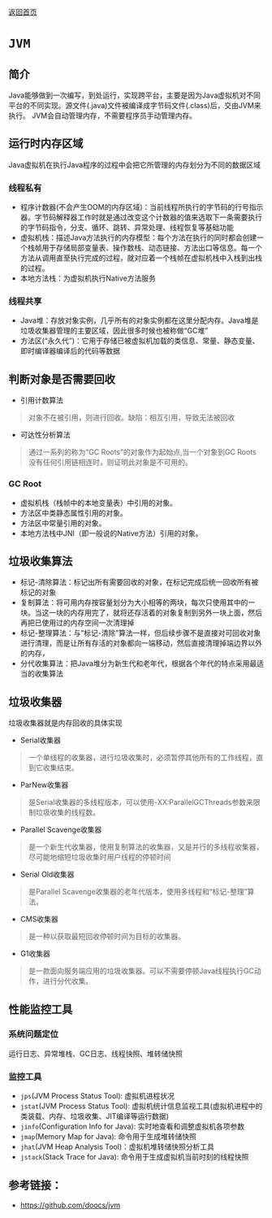 [返回首页](../../README.md)
# `JVM`
## 简介
Java能够做到一次编写，到处运行，实现跨平台，主要是因为Java虚拟机对不同平台的不同实现。源文件(.java)文件被编译成字节码文件(.class)后，交由JVM来执行。
JVM会自动管理内存，不需要程序员手动管理内存。
## 运行时内存区域
Java虚拟机在执行Java程序的过程中会把它所管理的内存划分为不同的数据区域
### 线程私有
- 程序计数器(不会产生OOM的内存区域)：当前线程所执行的字节码的行号指示器。字节码解释器工作时就是通过改变这个计数器的值来选取下一条需要执行的字节码指令，分支、循环、跳转、异常处理、线程恢复等基础功能
- 虚拟机栈：描述Java方法执行的内存模型：每个方法在执行的同时都会创建一个栈帧用于存储局部变量表、操作数栈、动态链接、方法出口等信息。每一个方法从调用直至执行完成的过程，就对应着一个栈帧在虚拟机栈中入栈到出栈的过程。
- 本地方法栈：为虚拟机执行Native方法服务
### 线程共享
- Java堆：存放对象实例，几乎所有的对象实例都在这里分配内存。Java堆是垃圾收集器管理的主要区域，因此很多时候也被称做“GC堆”
- 方法区(“永久代”)：它用于存储已被虚拟机加载的类信息、常量、静态变量、即时编译器编译后的代码等数据
## 判断对象是否需要回收
- 引用计数算法
> 对象不在被引用，则进行回收。缺陷：相互引用，导致无法被回收
- 可达性分析算法
> 通过一系列的称为“GC Roots”的对象作为起始点,当一个对象到GC Roots
没有任何引用链相连时，则证明此对象是不可用的。
### GC Root
- 虚拟机栈（栈帧中的本地变量表）中引用的对象。
- 方法区中类静态属性引用的对象。
- 方法区中常量引用的对象。
- 本地方法栈中JNI（即一般说的Native方法）引用的对象。
## 垃圾收集算法
- 标记-清除算法：标记出所有需要回收的对象，在标记完成后统一回收所有被标记的对象
- 复制算法：将可用内存按容量划分为大小相等的两块，每次只使用其中的一块。当这一块的内存用完了，就将还存活着的对象复制到另外一块上面，然后再把已使用过的内存空间一次清理掉
- 标记-整理算法：与“标记-清除”算法一样，但后续步骤不是直接对可回收对象进行清理，而是让所有存活的对象都向一端移动，然后直接清理掉端边界以外的内存，
- 分代收集算法：把Java堆分为新生代和老年代，根据各个年代的特点采用最适当的收集算法
## 垃圾收集器
垃圾收集器就是内存回收的具体实现
- Serial收集器
> 一个单线程的收集器，进行垃圾收集时，必须暂停其他所有的工作线程，直到它收集结束。
- ParNew收集器
> 是Serial收集器的多线程版本，可以使用-XX:ParallelGCThreads参数来限制垃圾收集的线程数。
- Parallel Scavenge收集器
> 是一个新生代收集器，使用复制算法的收集器，又是并行的多线程收集器，尽可能地缩短垃圾收集时用户线程的停顿时间
- Serial Old收集器
> 是Parallel Scavenge收集器的老年代版本，使用多线程和“标记-整理”算法。
- CMS收集器
> 是一种以获取最短回收停顿时间为目标的收集器。
- G1收集器
> 是一款面向服务端应用的垃圾收集器。可以不需要停顿Java线程执行GC动作，进行分代收集。
## 性能监控工具
### 系统问题定位
运行日志、异常堆栈、GC日志、线程快照、堆转储快照
### 监控工具
- `jps`(JVM Process Status Tool): 虚拟机进程状况
- `jstat`(JVM Process Status Tool): 虚拟机统计信息监视工具(虚拟机进程中的类装载、内存、垃圾收集、JIT编译等运行数据)
- `jinfo`(Configuration Info for Java): 实时地查看和调整虚拟机各项参数
- `jmap`(Memory Map for Java): 命令用于生成堆转储快照
- `jhat`(JVM Heap Analysis Tool)：虚拟机堆转储快照分析工具
- `jstack`(Stack Trace for Java): 命令用于生成虚拟机当前时刻的线程快照

## 参考链接：
- https://github.com/doocs/jvm



